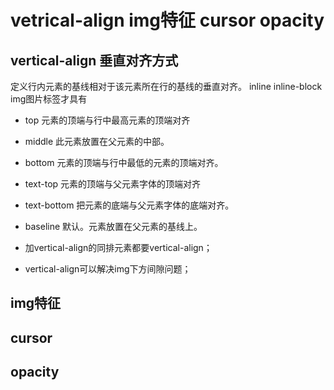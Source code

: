 # vetrical-align img特征 cursor opacity

## vertical-align 垂直对齐方式

定义行内元素的基线相对于该元素所在行的基线的垂直对齐。
inline  inline-block img图片标签才具有

* top			元素的顶端与行中最高元素的顶端对齐

* middle		此元素放置在父元素的中部。

* bottom		元素的顶端与行中最低的元素的顶端对齐。

* text-top		元素的顶端与父元素字体的顶端对齐

* text-bottom	把元素的底端与父元素字体的底端对齐。

* baseline		默认。元素放置在父元素的基线上。

* 加vertical-align的同排元素都要vertical-align；

* vertical-align可以解决img下方间隙问题；



## img特征

## cursor

## opacity







